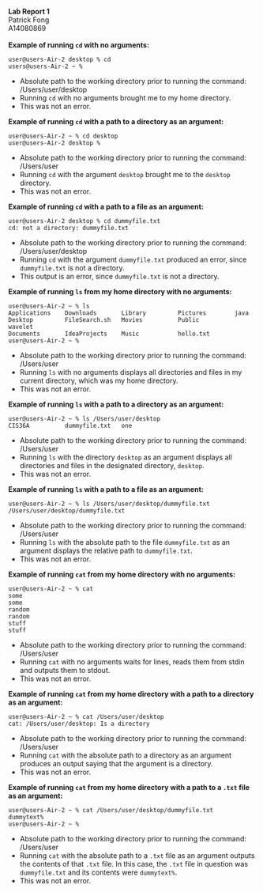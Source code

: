 **Lab Report 1**\
Patrick Fong\
A14080869\
\
**Example of running `cd` with no arguments:**
```
user@users-Air-2 desktop % cd
users@users-Air-2 ~ %
```
* Absolute path to the working directory prior to running the command: /Users/user/desktop
* Running `cd` with no arguments brought me to my home directory.
* This was not an error.

**Example of running `cd` with a path to a directory as an argument:**
```
user@users-Air-2 ~ % cd desktop
user@users-Air-2 desktop % 
```
* Absolute path to the working directory prior to running the command: /Users/user
* Running `cd` with the argument `desktop` brought me to the `desktop` directory.
* This was not an error.

**Example of running `cd` with a path to a file as an argument:**
```
user@users-Air-2 desktop % cd dummyfile.txt
cd: not a directory: dummyfile.txt
```
* Absolute path to the working directory prior to running the command: /Users/user/desktop
* Running `cd` with the argument `dummyfile.txt` produced an error, since `dummyfile.txt` is not a directory.
* This output is an error, since `dummyfile.txt` is not a directory.

**Example of running `ls` from my home directory with no arguments:**
```
user@users-Air-2 ~ % ls
Applications    Downloads       Library         Pictures        java
Desktop         FileSearch.sh   Movies          Public          wavelet
Documents       IdeaProjects    Music           hello.txt
user@users-Air-2 ~ % 
```
* Absolute path to the working directory prior to running the command: /Users/user
* Running `ls` with no arguments displays all directories and files in my current directory, which was my home directory.
* This was not an error.

**Example of running `ls` with a path to a directory as an argument:**
```
user@users-Air-2 ~ % ls /Users/user/desktop
CIS36A          dummyfile.txt   one
```
* Absolute path to the working directory prior to running the command: /Users/user
* Running `ls` with the directory `desktop` as an argument displays all directories and files in the designated directory, `desktop`.
* This was not an error.

**Example of running `ls` with a path to a file as an argument:**
```
user@users-Air-2 ~ % ls /Users/user/desktop/dummyfile.txt
/Users/user/desktop/dummyfile.txt
```
* Absolute path to the working directory prior to running the command: /Users/user
* Running `ls` with the absolute path to the file `dummyfile.txt` as an argument displays the relative path to `dummyfile.txt`.
* This was not an error.

**Example of running `cat` from my home directory with no arguments:**
```
user@users-Air-2 ~ % cat
some
some
random
random
stuff
stuff
```
* Absolute path to the working directory prior to running the command: /Users/user
* Running `cat` with no arguments waits for lines, reads them from stdin and outputs them to stdout.
* This was not an error.

**Example of running `cat` from my home directory with a path to a directory as an argument:**
```
user@users-Air-2 ~ % cat /Users/user/desktop
cat: /Users/user/desktop: Is a directory
```
* Absolute path to the working directory prior to running the command: /Users/user
* Running `cat` with the absolute path to a directory as an argument produces an output saying that the argument is a directory.
* This was not an error.

**Example of running `cat` from my home directory with a path to a `.txt` file as an argument:**
```
user@users-Air-2 ~ % cat /Users/user/desktop/dummyfile.txt
dummytext%                                                                                          
user@users-Air-2 ~ %
```
* Absolute path to the working directory prior to running the command: /Users/user
* Running `cat` with the absolute path to a `.txt` file as an argument outputs the contents of that `.txt` file. In this case, the `.txt` file in question was `dummyfile.txt` and its contents were `dummytext%`.
* This was not an error.
